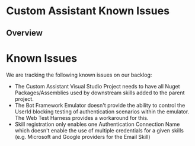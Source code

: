 # Custom Assistant Known Issues

## Overview

# Known Issues

We are tracking the following known issues on our backlog:

- The Custom Assistant Visual Studio Project needs to have all Nuget Packages/Assemblies used by downstream skills added to the parent project.
- The Bot Framework Emulator doesn't provide the ability to control the UserId blocking testing of authentication scenarios within the emulator. The Web Test Harness provides a workaround for this.
- Skill registration only enables one Authentication Connection Name which doesn't enable the use of multiple credentials for a given skills (e.g. Microsoft and Google providers for the Email Skill)